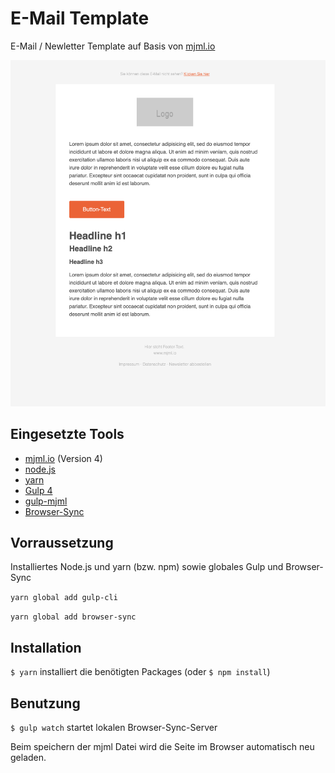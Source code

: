 # E-Mail Template

E-Mail / Newletter Template auf Basis von [mjml.io](https://mjml.io/)

![alt text](Screenshot.png "Screenshot")


## Eingesetzte Tools
* [mjml.io](https://mjml.io/) (Version 4)
* [node.js](https://nodejs.org/en/)
* [yarn](https://yarnpkg.com/lang/en/)
* [Gulp 4](https://gulpjs.com/)
* [gulp-mjml](https://www.npmjs.com/package/gulp-mjml)
* [Browser-Sync](https://www.browsersync.io/)


## Vorraussetzung

Installiertes Node.js und yarn (bzw. npm) sowie globales Gulp und Browser-Sync

`yarn global add gulp-cli`

`yarn global add browser-sync`


## Installation

`$ yarn` installiert die benötigten Packages (oder `$ npm install`)


## Benutzung

`$ gulp watch` startet lokalen Browser-Sync-Server

Beim speichern der mjml Datei wird die Seite im Browser automatisch neu geladen.

